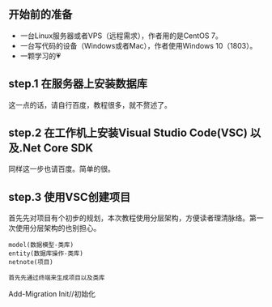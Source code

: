 ## 开始前的准备
+ 一台Linux服务器或者VPS（远程需求），作者用的是CentOS 7。
+ 一台写代码的设备（Windows或者Mac），作者使用Windows 10（1803）。
+ 一颗学习的💗
  
## step.1 在服务器上安装数据库
这一点的话，请自行百度，教程很多，就不赘述了。


## step.2 在工作机上安装Visual Studio Code(VSC) 以及.Net Core SDK
同样这一步也请百度。简单的很。

## step.3 使用VSC创建项目
首先先对项目有个初步的规划，本次教程使用分层架构，方便读者理清脉络。第一次使用分层架构的也别担心。
```
model(数据模型-类库)
entity(数据库操作-类库)
netnote(项目)

首先先通过终端来生成项目以及类库
```
Add-Migration Init//初始化


